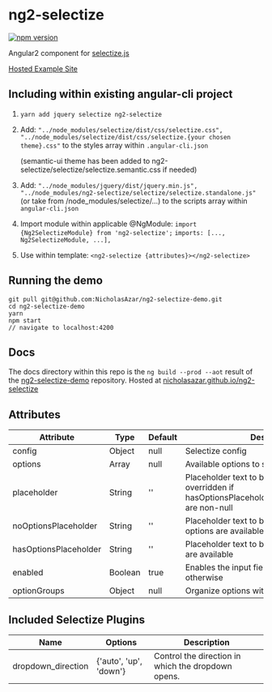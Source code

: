 # ng2-selectize

[![npm version](https://badge.fury.io/js/ng2-selectize.svg)](https://badge.fury.io/js/ng2-selectize)

Angular2 component for [selectize.js](https://selectize.github.io/selectize.js/)

[Hosted Example Site](https://nicholasazar.github.io/ng2-selectize)

## Including within existing angular-cli project
1. `yarn add jquery selectize ng2-selectize`
2. Add:
    `"../node_modules/selectize/dist/css/selectize.css",`
    `"../node_modules/selectize/dist/css/selectize.{your chosen theme}.css"`
    to the styles array within `.angular-cli.json`
    
    (semantic-ui theme has been added to ng2-selectize/selectize/selectize.semantic.css if needed)
3. Add:
	`"../node_modules/jquery/dist/jquery.min.js",`
	`"../node_modules/ng2-selectize/selectize/selectize.standalone.js"` (or take from /node_modules/selectize/...)
	to the scripts array within `angular-cli.json`
3. Import module within applicable @NgModule:
   `import {Ng2SelectizeModule} from 'ng2-selectize';`
   `imports: [..., Ng2SelectizeModule, ...],`
4. Use within template: `<ng2-selectize {attributes}></ng2-selectize>`
 
## Running the demo
 ```
 git pull git@github.com:NicholasAzar/ng2-selectize-demo.git
 cd ng2-selectize-demo
 yarn
 npm start
 // navigate to localhost:4200
 ```
 
 ## Docs
 The docs directory within this repo is the `ng build --prod --aot` result of the [ng2-selectize-demo](https://github.com/NicholasAzar/ng2-selectize-demo) repository.
 Hosted at [nicholasazar.github.io/ng2-selectize](https://nicholasazar.github.io/ng2-selectize)
 
## Attributes
| Attribute | Type | Default | Description | Implemented |
| --- | --- | --- | --- | --- |
| config | Object | null | Selectize config | Yes |
| options | Array | null | Available options to select from | Yes |
| placeholder | String | '' | Placeholder text to be displayed. Is overridden if hasOptionsPlaceholder/noOptionsPlaceholder are non-null | Yes |
| noOptionsPlaceholder | String | '' | Placeholder text to be displayed when no options are available | Yes |
| hasOptionsPlaceholder | String | '' | Placeholder text to be displayed when options are available | Yes |
| enabled | Boolean | true | Enables the input field when true, disabled otherwise | Yes |
| optionGroups | Object | null | Organize options within groups | Yes |

## Included Selectize Plugins
| Name | Options | Description |
| --- | --- | --- |
| dropdown_direction | {'auto', 'up', 'down'} | Control the direction in which the dropdown opens. |

